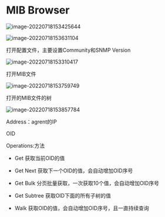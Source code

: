 # MIB Browser

![image-20220718153425644](C:\Users\Sino\AppData\Roaming\Typora\typora-user-images\image-20220718153425644.png)

![image-20220718153631104](C:\Users\Sino\AppData\Roaming\Typora\typora-user-images\image-20220718153631104.png)

打开配置文件，主要设置Community和SNMP Version

![image-20220718153310417](C:\Users\Sino\AppData\Roaming\Typora\typora-user-images\image-20220718153310417.png)

打开MIB文件

![image-20220718153759749](C:\Users\Sino\AppData\Roaming\Typora\typora-user-images\image-20220718153759749.png)

打开的MIB文件的树

![image-20220718153857784](C:\Users\Sino\AppData\Roaming\Typora\typora-user-images\image-20220718153857784.png)

Address：agrent的IP

OID

Operations:方法

* Get 获取当前OID的值

* Get Next 获取下一个OID的值，会自动增加OID序号

* Get Bulk 分页批量获取，一次获取10个值，会自动增加OID序号

* Get Subtree 获取OID下面的所有子树的值

* Walk 获取OID的值，会自动增加OID序号，且一直持续查询